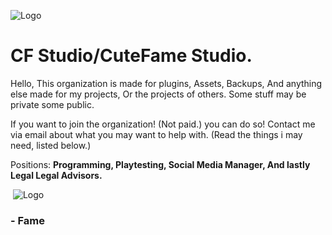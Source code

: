 
![Logo](https://i.imgur.com/porqBVF.jpg)
‎ ‎‎‎ 


# CF Studio/CuteFame Studio.

Hello, This organization is made for plugins, Assets, Backups, And anything else  made for my projects, Or the projects of others. Some stuff may be private some public.

If you want to join the organization! (Not paid.) you can do so! Contact me via email about what you may want to help with. (Read the things i may need, listed below.)



Positions: **Programming, Playtesting, Social Media Manager, And lastly Legal Legal Advisors.**


‎ 
![Logo](https://i.imgur.com/LAtKMaS.png)

### - Fame